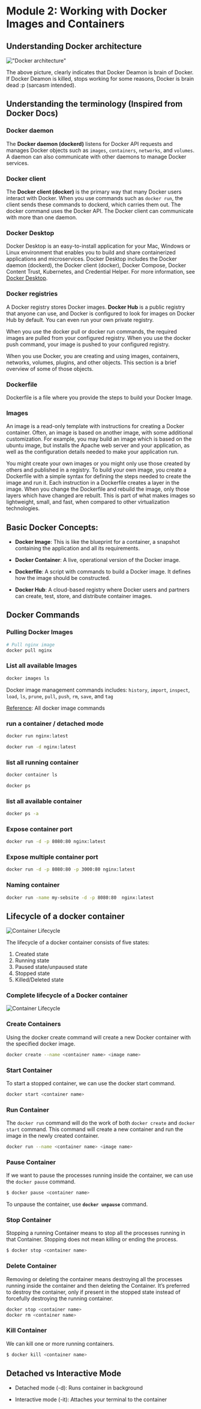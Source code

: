
# Module 2: Working with Docker Images and Containers


## Understanding Docker architecture

!["Docker architecture"](../resources/images/docker-architecture.png)

The above picture, clearly indicates that Docker Deamon is brain of Docker. If Docker Deamon is killed, stops working for some reasons, Docker is brain dead :p (sarcasm intended).

## Understanding the terminology (Inspired from Docker Docs)

### Docker daemon
The **Docker daemon (dockerd)** listens for Docker API requests and manages Docker objects such as `images`, `containers`, `networks`, and `volumes`. A daemon can also communicate with other daemons to manage Docker services.


### Docker client
The **Docker client (docker)** is the primary way that many Docker users interact with Docker. When you use commands such as `docker run`, the client sends these commands to dockerd, which carries them out. The docker command uses the Docker API. The Docker client can communicate with more than one daemon.

### Docker Desktop
Docker Desktop is an easy-to-install application for your Mac, Windows or Linux environment that enables you to build and share containerized applications and microservices. Docker Desktop includes the Docker daemon (dockerd), the Docker client (docker), Docker Compose, Docker Content Trust, Kubernetes, and Credential Helper. For more information, see [Docker Desktop](https://docs.docker.com/desktop/).

### Docker registries
A Docker registry stores Docker images. **Docker Hub** is a public registry that anyone can use, and Docker is configured to look for images on Docker Hub by default. You can even run your own private registry.

When you use the docker pull or docker run commands, the required images are pulled from your configured registry. When you use the docker push command, your image is pushed to your configured registry.

When you use Docker, you are creating and using images, containers, networks, volumes, plugins, and other objects. This section is a brief overview of some of those objects.

### Dockerfile
Dockerfile is a file where you provide the steps to build your Docker Image.

### Images
An image is a read-only template with instructions for creating a Docker container. Often, an image is based on another image, with some additional customization. For example, you may build an image which is based on the ubuntu image, but installs the Apache web server and your application, as well as the configuration details needed to make your application run.

You might create your own images or you might only use those created by others and published in a registry. To build your own image, you create a Dockerfile with a simple syntax for defining the steps needed to create the image and run it. Each instruction in a Dockerfile creates a layer in the image. When you change the Dockerfile and rebuild the image, only those layers which have changed are rebuilt. This is part of what makes images so lightweight, small, and fast, when compared to other virtualization technologies.

## Basic Docker Concepts:

* **Docker Image**: This is like the blueprint for a container, a snapshot containing the application and all its requirements.

* **Docker Container**: A live, operational version of the Docker image.

* **Dockerfile**: A script with commands to build a Docker image. It defines how the image should be constructed.

* **Docker Hub**: A cloud-based registry where Docker users and partners can create, test, store, and distribute container images.


## Docker Commands

### Pulling Docker Images

```bash
# Pull nginx image
docker pull nginx
```

### List all available Images

```bash
docker images ls
```

Docker image management commands includes: `history`, `import`, `inspect`, `load`, `ls`, `prune`, `pull`, `push`, `rm`, `save`, and  `tag`

[Reference](https://docs.docker.com/reference/cli/docker/image/): All docker image commands

### run a container / detached mode

```bash
docker run nginx:latest

docker run -d nginx:latest
```

### list all running container

```bash
docker container ls

docker ps
```

### list all available container

```bash
docker ps -a
```

### Expose container port

```bash
docker run -d -p 8080:80 nginx:latest
```

### Expose multiple container port

```bash
docker run -d -p 8080:80 -p 3000:80 nginx:latest
```

### Naming container

```bash
docker run -name my-sebsite -d -p 8080:80  nginx:latest
```

## Lifecycle of a docker container 

![Container Lifecycle](../resources/images/container-lifecycle.webp)

The lifecycle of a docker container consists of five states:

1. Created state
2. Running state
3. Paused state/unpaused state
4. Stopped state
5. Killed/Deleted state

### Complete lifecycle of a Docker container
![Container Lifecycle](../resources/images/comple-lifecycle.webp)

### Create Containers
Using the docker create command will create a new Docker container with the specified docker image.

```bash
docker create --name <container name> <image name>
```

### Start Container
To start a stopped container, we can use the docker start command.

```bash
docker start <container name>
```

### Run Container
The `docker run` command will do the work of both `docker create` and `docker start` command. This command will create a new container and run the image in the newly created container.

```bash
docker run --name <container name> <image name>
```

### Pause Container
If we want to pause the processes running inside the container, we can use the `docker pause` command.

```bash
$ docker pause <container name>
```

To unpause the container, use **`docker unpause`** command.

### Stop Container
Stopping a running Container means to stop all the processes running in that Container. Stopping does not mean killing or ending the process.

```bash
$ docker stop <container name>
```

### Delete Container
Removing or deleting the container means destroying all the processes running inside the container and then deleting the Container. It’s preferred to destroy the container, only if present in the stopped state instead of forcefully destroying the running container.

```bash
docker stop <container name>
docker rm <container name>
```

### Kill Container
We can kill one or more running containers.

```bash
$ docker kill <container name>
```

## Detached vs Interactive Mode

- Detached mode (-d): Runs container in background

- Interactive mode (-it): Attaches your terminal to the container
